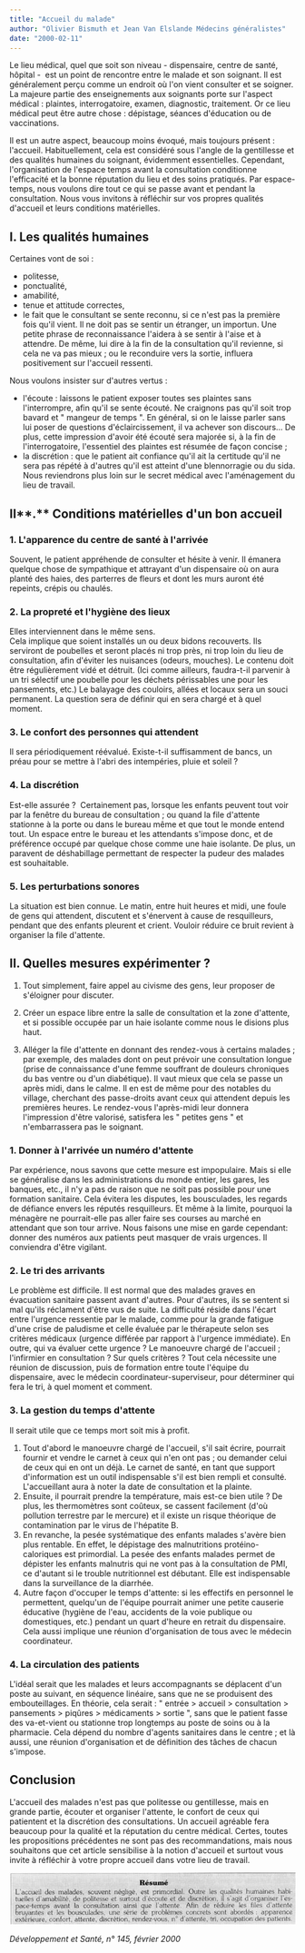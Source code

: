 ```yaml
---
title: "Accueil du malade"
author: "Olivier Bismuth et Jean Van Elslande Médecins généralistes"
date: "2000-02-11"
---
```


Le lieu médical, quel que soit son niveau - dispensaire, centre de santé, hôpital -  est un point de rencontre entre le malade et son soignant. Il est généralement perçu comme un endroit où l'on vient consulter et se soigner. La majeure partie des enseignements aux soignants porte sur l'aspect médical : plaintes, interrogatoire, examen, diagnostic, traitement. Or ce lieu médical peut être autre chose : dépistage, séances d'éducation ou de vaccinations.

Il est un autre aspect, beaucoup moins évoqué, mais toujours présent :  l'accueil. Habituellement, cela est considéré sous l'angle de la gentillesse et des qualités humaines du soignant, évidemment essentielles. Cependant, l'organisation de l'espace temps avant la consultation conditionne l'efficacité et la bonne réputation du lieu et des soins pratiqués. Par espace-temps, nous voulons dire tout ce qui se passe avant et pendant la consultation. Nous vous invitons à réfléchir sur vos propres qualités d'accueil et leurs conditions matérielles.

## I. Les qualités humaines

Certaines vont de soi :

*   politesse,
*   ponctualité,
*   amabilité,
*   tenue et attitude correctes,
*   le fait que le consultant se sente reconnu, si ce n'est pas la première fois qu'il vient. Il ne doit pas se sentir un étranger, un importun. Une petite phrase de reconnaissance l'aidera à se sentir à l'aise et à attendre. De même, lui dire à la fin de la consultation qu'il revienne, si cela ne va pas mieux ; ou le reconduire vers la sortie, influera positivement sur l'accueil ressenti.

Nous voulons insister sur d'autres vertus :

*   l'écoute : laissons le patient exposer toutes ses plaintes sans l'interrompre, afin qu'il se sente écouté. Ne craignons pas qu'il soit trop bavard et " mangeur de temps ". En général, si on le laisse parler sans lui poser de questions d'éclaircissement, il va achever son discours... De plus, cette impression d'avoir été écouté sera majorée si, à la fin de l'interrogatoire, l'essentiel des plaintes est résumée de façon concise ;
*   la discrétion : que le patient ait confiance qu'il ait la certitude qu'il ne sera pas répété à d'autres qu'il est atteint d'une blennorragie ou du sida. Nous reviendrons plus loin sur le secret médical avec l'aménagement du lieu de travail.

## II**.** Conditions matérielles d'un bon accueil

### 1. L'apparence du centre de santé à l'arrivée

Souvent, le patient appréhende de consulter et hésite à venir. Il émanera quelque chose de sympathique et attrayant d'un dispensaire où on aura planté des haies, des parterres de fleurs et dont les murs auront été repeints, crépis ou chaulés.

### 2. La propreté et l'hygiène des lieux

Elles interviennent dans le même sens.  
Cela implique que soient installés un ou deux bidons recouverts. Ils serviront de poubelles et seront placés ni trop près, ni trop loin du lieu de consultation, afin d'éviter les nuisances (odeurs, mouches). Le contenu doit être régulièrement vidé et détruit. (Ici comme ailleurs, faudra-t-il parvenir à un tri sélectif une poubelle pour les déchets périssables une pour les pansements, etc.) Le balayage des couloirs, allées et locaux sera un souci permanent. La question sera de définir qui en sera chargé et à quel moment.

### 3. Le confort des personnes qui attendent

Il sera périodiquement réévalué. Existe-t-il suffisamment de bancs, un préau pour se mettre à l'abri des intempéries, pluie et soleil ?

### 4. La discrétion

Est-elle assurée ?  Certainement pas, lorsque les enfants peuvent tout voir par la fenêtre du bureau de consultation ; ou quand la file d'attente stationne à la porte ou dans le bureau même et que tout le monde entend tout. Un espace entre le bureau et les attendants s'impose donc, et de préférence occupé par quelque chose comme une haie isolante. De plus, un paravent de déshabillage permettant de respecter la pudeur des malades est souhaitable.

### 5. Les perturbations sonores

La situation est bien connue. Le matin, entre huit heures et midi, une foule de gens qui attendent, discutent et s'énervent à cause de resquilleurs, pendant que des enfants pleurent et crient. Vouloir réduire ce bruit revient à organiser la file d'attente.

## II. Quelles mesures expérimenter ?

1. Tout simplement, faire appel au civisme des gens, leur proposer de s'éloigner pour discuter.

2. Créer un espace libre entre la salle de consultation et la zone d'attente, et si possible occupée par un haie isolante comme nous le disions plus haut.

3. Alléger la file d'attente en donnant des rendez-vous à certains malades ; par exemple, des malades dont on peut prévoir une consultation longue (prise de connaissance d'une femme souffrant de douleurs chroniques du bas ventre ou d'un diabétique). Il vaut mieux que cela se passe un après midi, dans le calme. Il en est de même pour des notables du village, cherchant des passe-droits avant ceux qui attendent depuis les premières heures. Le rendez-vous l'après-midi leur donnera l'impression d'être valorisé, satisfera les " petites gens " et n'embarrassera pas le soignant.

### 1. Donner à l'arrivée un numéro d'attente

Par expérience, nous savons que cette mesure est impopulaire. Mais si elle se généralise dans les administrations du monde entier, les gares, les banques, etc., il n'y a pas de raison que ne soit pas possible pour une formation sanitaire. Cela évitera les disputes, les bousculades, les regards de défiance envers les réputés resquilleurs. Et même à la limite, pourquoi la ménagère ne pourrait-elle pas aller faire ses courses au marché en attendant que son tour arrive. Nous faisons une mise en garde cependant: donner des numéros aux patients peut masquer de vrais urgences. Il conviendra d'être vigilant.

### 2. Le tri des arrivants

Le problème est difficile. Il est normal que des malades graves en évacuation sanitaire passent avant d'autres. Pour d'autres, ils se sentent si mal qu'ils réclament d'être vus de suite. La difficulté réside dans l'écart entre l'urgence ressentie par le malade, comme pour la grande fatigue d'une crise de paludisme et celle évaluée par le thérapeute selon ses critères médicaux (urgence différée par rapport à l'urgence immédiate). En outre, qui va évaluer cette urgence ? Le manoeuvre chargé de l'accueil ; l'infirmier en consultation ? Sur quels critères ? Tout cela nécessite une réunion de discussion, puis de formation entre toute l'équipe du dispensaire, avec le médecin coordinateur-superviseur, pour déterminer qui fera le tri, à quel moment et comment.

### 3. La gestion du temps d'attente

Il serait utile que ce temps mort soit mis à profit.

1.  Tout d'abord le manoeuvre chargé de l'accueil, s'il sait écrire, pourrait fournir et vendre le carnet à ceux qui n'en ont pas ; ou demander celui de ceux qui en ont un déjà. Le carnet de santé, en tant que support d'information est un outil indispensable s'il est bien rempli et consulté. L'accueillant aura à noter la date de consultation et la plainte.
2.  Ensuite, il pourrait prendre la température, mais est-ce bien utile ? De plus, les thermomètres sont coûteux, se cassent facilement (d'où pollution terrestre par le mercure) et il existe un risque théorique de contamination par le virus de l'hépatite B.
3.  En revanche, la pesée systématique des enfants malades s'avère bien plus rentable. En effet, le dépistage des malnutritions protéino-caloriques est primordial. La pesée des enfants malades permet de dépister les enfants malnutris qui ne vont pas à la consultation de PMI, ce d'autant si le trouble nutritionnel est débutant. Elle est indispensable dans la surveillance de la diarrhée.
4.  Autre façon d'occuper le temps d'attente: si les effectifs en personnel le permettent, quelqu'un de l'équipe pourrait animer une petite causerie éducative (hygiène de l'eau, accidents de la voie publique ou domestiques, etc.) pendant un quart d'heure en retrait du dispensaire. Cela aussi implique une réunion d'organisation de tous avec le médecin coordinateur.

### 4. La circulation des patients

L'idéal serait que les malades et leurs accompagnants se déplacent d'un poste au suivant, en séquence linéaire, sans que ne se produisent des embouteillages. En théorie, cela serait : " entrée > accueil > consultation > pansements > piqûres > médicaments > sortie ", sans que le patient fasse des va-et-vient ou stationne trop longtemps au poste de soins ou à la pharmacie. Cela dépend du nombre d'agents sanitaires dans le centre ; et là aussi, une réunion d'organisation et de définition des tâches de chacun s'impose.

## Conclusion

L'accueil des malades n'est pas que politesse ou gentillesse, mais en grande partie, écouter et organiser l'attente, le confort de ceux qui patientent et la discrétion des consultations. Un accueil agréable fera beaucoup pour la qualité et la réputation du centre médical. Certes, toutes les propositions précédentes ne sont pas des recommandations, mais nous souhaitons que cet article sensibilise à la notion d'accueil et surtout vous invite à réfléchir à votre propre accueil dans votre lieu de travail.

![](i871-1.jpg)


_Développement et Santé, n° 145, février 2000_